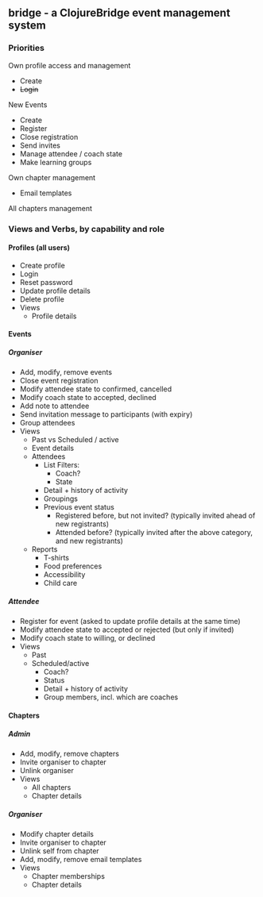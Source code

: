 ## bridge - a ClojureBridge event management system

### Priorities

Own profile access and management
- Create
- ~~Login~~

New Events
- Create
- Register
- Close registration
- Send invites
- Manage attendee / coach state
- Make learning groups

Own chapter management
- Email templates

All chapters management

### Views and Verbs, by capability and role

#### Profiles (all users)

- Create profile
- Login
- Reset password
- Update profile details
- Delete profile
- Views
  - Profile details

#### Events

##### Organiser

- Add, modify, remove events
- Close event registration
- Modify attendee state to confirmed, cancelled
- Modify coach state to accepted, declined
- Add note to attendee
- Send invitation message to participants (with expiry)
- Group attendees
- Views
  - Past vs Scheduled / active
  - Event details
  - Attendees
    - List Filters:
      - Coach?
      - State
    - Detail + history of activity
    - Groupings
    - Previous event status
      - Registered before, but not invited? (typically invited ahead of new registrants)
      - Attended before? (typically invited after the above category, and new registrants)
  - Reports
    - T-shirts
    - Food preferences
    - Accessibility
    - Child care

##### Attendee

- Register for event (asked to update profile details at the same time)
- Modify attendee state to accepted or rejected (but only if invited)
- Modify coach state to willing, or declined
- Views
  - Past
  - Scheduled/active
    - Coach?
    - Status
    - Detail + history of activity
    - Group members, incl. which are coaches

#### Chapters

##### Admin

- Add, modify, remove chapters
- Invite organiser to chapter
- Unlink organiser
- Views
  - All chapters
  - Chapter details

##### Organiser

- Modify chapter details
- Invite organiser to chapter
- Unlink self from chapter
- Add, modify, remove email templates
- Views
  - Chapter memberships
  - Chapter details
